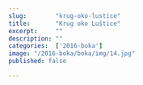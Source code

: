 ```yaml
---
slug:        "krug-oko-lustice"
title:       "Krug oko Luštice"
excerpt:     ""
description: ""
categories:  ['2016-boka']
image: "/2016-boka/boka/img/14.jpg"
published: false

---
```

